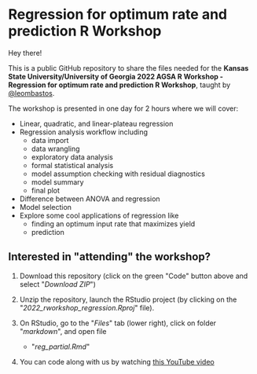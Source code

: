 # Regression for optimum rate and prediction R Workshop 

Hey there!  

This is a public GitHub repository to share the files needed for the **Kansas State University/University of Georgia 2022 AGSA R Workshop - Regression for optimum rate and prediction R Workshop**, taught by [@leombastos](https://github.com/leombastos).    

The workshop is presented in one day for 2 hours where we will cover:  
    
 - Linear, quadratic, and linear-plateau regression
 - Regression analysis workflow including  
   - data import
   - data wrangling
   - exploratory data analysis
   - formal statistical analysis
   - model assumption checking with residual diagnostics
   - model summary
   - final plot
 - Difference between ANOVA and regression
 - Model selection
 - Explore some cool applications of regression like 
     - finding an optimum input rate that maximizes yield
     - prediction


## **Interested in "attending" the workshop?**  

1. Download this repository (click on the green "Code" button above and select "*Download ZIP*")  

2. Unzip the repository, launch the RStudio project (by clicking on the "*2022_rworkshop_regression.Rproj*" file).  

3. On RStudio, go to the "*Files*" tab (lower right), click on folder "*markdown*", and open file 
    - "*reg_partial.Rmd*" 
 

4. You can code along with us by watching [this YouTube video]()  
